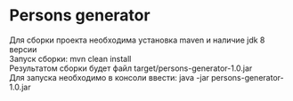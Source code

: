 # Persons generator
Для сборки проекта необходима установка maven и наличие jdk 8 версии  
Запуск сборки: mvn clean install  
Результатом сборки будет файл target/persons-generator-1.0.jar  
Для запуска необходимо в консоли ввести: java -jar persons-generator-1.0.jar  
